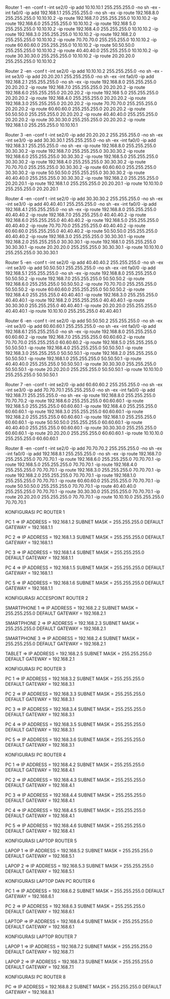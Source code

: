 Router 1
-en
-conf t
-int se2/0
-ip add 10.10.10.1 255.255.255.0
-no sh
-ex
-int fa0/0
-ip add 192.168.1.1 255.255.255.0
-no sh
-ex
-ip route 192.168.8.0 255.255.255.0 10.10.10.2
-ip route 192.168.7.0 255.255.255.0 10.10.10.2
-ip route 192.168.6.0 255.255.255.0 10.10.10.2
-ip route 192.168 5.0 255.255.255.0 10.10.10.2
-ip route 192.168.4.0 255.255.255.0 10.10.10.2
-ip route 192.168.3.0 255.255.255.0 10.10.10.2
-ip route 192.168.2.0 255.255.255.0 10.10.10.2
-ip route 70.70.70.0 255.255.255.0 10.10.10.2
-ip route 60.60.60.0 255.255.255.0 10.10.10.2
-ip route 50.50.50.0 255.255.255.0 10.10.10.2
-ip route 40.40.40.0 255.255.255.0 10.10.10.2
-ip route 30.30.30.0 255.255.255.0 10.10.10.2
-ip route 20.20.20.0 255.255.255.0 10.10.10.2

Router 2
-en
-conf t
-int se2/0
-ip add 10.10.10.2 255.255.255.0
-no sh
-ex
-int se3/0
-ip add 20.20.20.1 255.255.255.0
-no sh
-ex
-int fa0/0
-ip add 192.168.2.1 255.255.255.0
-no sh
-ex
-ip route 192.168.8.0 255.255.255.0 20.20.20.2
-ip route 192.168.7.0 255.255.255.0 20.20.20.2
-ip route 192.168.6.0 255.255.255.0 20.20.20.2
-ip route 192.168 5.0 255.255.255.0 20.20.20.2
-ip route 192.168.4.0 255.255.255.0 20.20.20.2
-ip route 192.168.3.0 255.255.255.0 20.20.20.2
-ip route 70.70.70.0 255.255.255.0 20.20.20.2
-ip route 60.60.60.0 255.255.255.0 20.20.20.2
-ip route 50.50.50.0 255.255.255.0 20.20.20.2
-ip route 40.40.40.0 255.255.255.0 20.20.20.2
-ip route 30.30.30.0 255.255.255.0 20.20.20.2
-ip route 192.168.1.0 255.255.255.0 10.10.10.1

Router 3
-en
-conf t
-int se2/0
-ip add 20.20.20.2 255.255.255.0
-no sh
-ex
-int se3/0
-ip add 30.30.30.1 255.255.255.0
-no sh
-ex
-int fa0/0
-ip add 192.168.3.1 255.255.255.0
-no sh
-ex
-ip route 192.168.8.0 255.255.255.0 30.30.30.2
-ip route 192.168.7.0 255.255.255.0 30.30.30.2
-ip route 192.168.6.0 255.255.255.0 30.30.30.2
-ip route 192.168.5.0 255.255.255.0 30.30.30.2
-ip route 192.168.4.0 255.255.255.0 30.30.30.2
-ip route 70.70.70.0 255.255.255.0 30.30.30.2
-ip route 60.60.60.0 255.255.255.0 30.30.30.2
-ip route 50.50.50.0 255.255.255.0 30.30.30.2
-ip route 40.40.40.0 255.255.255.0 30.30.30.2
-ip route 192.168.2.0 255.255.255.0 20.20.20.1
-ip route 192.168.1.0 255.255.255.0 20.20.20.1
-ip route 10.10.10.0 255.255.255.0 20.20.20.1

Router 4
-en
-conf t
-int se2/0
-ip add 30.30.30.2 255.255.255.0
-no sh
-ex
-int se3/0
-ip add 40.40.40.1 255.255.255.0
-no sh
-ex
-int fa0/0
-ip add 192.168.4.1 255.255.255.0
-no sh
-ex
-ip route 192.168.8.0 255.255.255.0 40.40.40.2
-ip route 192.168.7.0 255.255.255.0 40.40.40.2
-ip route 192.168.6.0 255.255.255.0 40.40.40.2
-ip route 192.168.5.0 255.255.255.0 40.40.40.2
-ip route 70.70.70.0 255.255.255.0 40.40.40.2
-ip route 60.60.60.0 255.255.255.0 40.40.40.2
-ip route 50.50.50.0 255.255.255.0 40.40.40.2
-ip route 192.168.3.0 255.255.255.0 30.30.30.1
-ip route 192.168.2.0 255.255.255.0 30.30.30.1
-ip route 192.168.1.0 255.255.255.0 30.30.30.1
-ip route 20.20.20.0 255.255.255.0 30.30.30.1
-ip route 10.10.10.0 255.255.255.0 30.30.30.1

Router 5
-en
-conf t
-int se2/0
-ip add 40.40.40.2 255.255.255.0
-no sh
-ex
-int se3/0
-ip add 50.50.50.1 255.255.255.0
-no sh
-ex
-int fa0/0
-ip add 192.168.5.1 255.255.255.0
-no sh
-ex
-ip route 192.168.8.0 255.255.255.0 50.50.50.2
-ip route 192.168.7.0 255.255.255.0 50.50.50.2
-ip route 192.168.6.0 255.255.255.0 50.50.50.2
-ip route 70.70.70.0 255.255.255.0 50.50.50.2
-ip route 60.60.60.0 255.255.255.0 50.50.50.2
-ip route 192.168.4.0 255.255.255.0 40.40.40.1
-ip route 192.168.3.0 255.255.255.0 40.40.40.1
-ip route 192.168.2.0 255.255.255.0 40.40.40.1
-ip route 30.30.30.0 255.255.255.0 40.40.40.1
-ip route 20.20.20.0 255.255.255.0 40.40.40.1
-ip route 10.10.10.0 255.255.255.0 40.40.40.1

Router 6
-en
-conf t
-int se2/0
-ip add 50.50.50.2 255.255.255.0
-no sh
-ex
-int se3/0 
-ip add 60.60.60.1 255.255.255.0
-no sh
-ex
-int fa0/0
-ip add 192.168.6.1 255.255.255.0
-no sh
-ex
-ip route 192.168.8.0 255.255.255.0 60.60.60.2
-ip route 192.168.7.0 255.255.255.0 60.60.60.2
-ip route 70.70.70.0 255.255.255.0 60.60.60.2
-ip route 192.168.5.0 255.255.255.0 50.50.50.1
-ip route 192.168.4.0 255.255.255.0 50.50.50.1
-ip route 192.168.3.0 255.255.255.0 50.50.50.1
-ip route 192.168.2.0 255.255.255.0 50.50.50.1
-ip route 192.168.1.0 255.255.255.0 50.50.50.1
-ip route 40.40.40.0 255.255.255.0 50.50.50.1
-ip route 30.30.30.0 255.255.255.0 50.50.50.1
-ip route 20.20.20.0 255.255.255.0 50.50.50.1
-ip route 10.10.10.0 255.255.255.0 50.50.50.1

Router 7
-en
-conf t
-int se2/0
-ip add 60.60.60.2 255.255.255.0
-no sh
-ex
-int se3/0
-ip add 70.70.70.1 255.255.255.0
-no sh
-ex
-int fa0/0
-ip add 192.168.7.1 255.255.255.0
-no sh
-ex
-ip route 192.168.8.0 255.255.255.0 70.70.70.2
-ip route 192.168.6.0 255.255.255.0 60.60.60.1
-ip route 192.168.5.0 255.255.255.0 60.60.60.1
-ip route 192.168.4.0 255.255.255.0 60.60.60.1
-ip route 192.168.3.0 255.255.255.0 60.60.60.1
-ip route 192.168.2.0 255.255.255.0 60.60.60.1
-ip route 192.168.1.0 255.255.255.0 60.60.60.1
-ip route 50.50.50.0 255.255.255.0 60.60.60.1
-ip route 40.40.40.0 255.255.255.0 60.60.60.1
-ip route 30.30.30.0 255.255.255.0 60.60.60.1
-ip route 20.20.20.0 255.255.255.0 60.60.60.1
-ip route 10.10.10.0 255.255.255.0 60.60.60.1

Router 8
-en
-conf t
-int se2/0
-ip add 70.70.70.2 255.255.255.0
-no sh
-ex
-int fa0/0
-ip add 192.168.8.1 255.255.255.0
-no sh
-ex
-ip route 192.168.7.0 255.255.255.0 70.70.70.1
-ip route 192.168.6.0 255.255.255.0 70.70.70.1
-ip route 192.168.5.0 255.255.255.0 70.70.70.1
-ip route 192.168.4.0 255.255.255.0 70.70.70.1
-ip route 192.168.3.0 255.255.255.0 70.70.70.1
-ip route 192.168.2.0 255.255.255.0 70.70.70.1
-ip route 192.168.1.0 255.255.255.0 70.70.70.1
-ip route 60.60.60.0 255.255.255.0 70.70.70.1
-ip route 50.50.50.0 255.255.255.0 70.70.70.1
-ip route 40.40.40.0 255.255.255.0 70.70.70.1
-ip route 30.30.30.0 255.255.255.0 70.70.70.1
-ip route 20.20.20.0 255.255.255.0 70.70.70.1
-ip route 10.10.10.0 255.255.255.0 70.70.70.1

KONFIGURASI PC ROUTER 1

PC 1 => IP ADDRESS = 192.168.1.2
        SUBNET MASK = 255.255.255.0
        DEFAULT GATEWAY = 192.168.1.1

PC 2 => IP ADDRESS = 192.168.1.3
        SUBNET MASK = 255.255.255.0
        DEFAULT GATEWAY = 192.168.1.1

PC 3 => IP ADDRESS = 192.168.1.4
        SUBNET MASK = 255.255.255.0
        DEFAULT GATEWAY = 192.168.1.1

PC 4 => IP ADDRESS = 192.168.1.5
        SUBNET MASK = 255.255.255.0
        DEFAULT GATEWAY = 192.168.1.1

PC 5 => IP ADDRESS = 192.168.1.6
        SUBNET MASK = 255.255.255.0
        DEFAULT GATEWAY = 192.168.1.1

KONFIGURASI ACCESPOINT ROUTER 2

SMARTPHONE 1 => IP ADDRESS = 192.168.2.2
                SUBNET MASK = 255.255.255.0
                DEFAULT GATEWAY = 192.168.2.1

SMARTPHONE 2 => IP ADDRESS = 192.168.2.3
                SUBNET MASK = 255.255.255.0
                DEFAULT GATEWAY = 192.168.2.1

SMARTPHONE 3 => IP ADDRESS = 192.168.2.4
                SUBNET MASK = 255.255.255.0
                DEFAULT GATEWAY = 192.168.2.1

TABLET =>       IP ADDRESS = 192.168.2.5
	        SUBNET MASK = 255.255.255.0
                DEFAULT GATEWAY = 192.168.2.1

KONFIGURASI PC ROUTER 3

PC 1 => IP ADDRESS = 192.168.3.2
        SUBNET MASK = 255.255.255.0
        DEFAULT GATEWAY = 192.168.3.1

PC 2 => IP ADDRESS = 192.168.3.3
        SUBNET MASK = 255.255.255.0
        DEFAULT GATEWAY = 192.168.3.1

PC 3 => IP ADDRESS = 192.168.3.4
        SUBNET MASK = 255.255.255.0
        DEFAULT GATEWAY = 192.168.3.1

PC 4 => IP ADDRESS = 192.168.3.5
        SUBNET MASK = 255.255.255.0
        DEFAULT GATEWAY = 192.168.3.1

PC 5 => IP ADDRESS = 192.168.3.6
        SUBNET MASK = 255.255.255.0
        DEFAULT GATEWAY = 192.168.3.1

KONFIGURASI PC ROUTER 4

PC 1 => IP ADDRESS = 192.168.4.2
        SUBNET MASK = 255.255.255.0
        DEFAULT GATEWAY = 192.168.4.1

PC 2 => IP ADDRESS = 192.168.4.3
        SUBNET MASK = 255.255.255.0
        DEFAULT GATEWAY = 192.168.4.1

PC 3 => IP ADDRESS = 192.168.4.4
        SUBNET MASK = 255.255.255.0
        DEFAULT GATEWAY = 192.168.4.1

PC 4 => IP ADDRESS = 192.168.4.5
        SUBNET MASK = 255.255.255.0
        DEFAULT GATEWAY = 192.168.4.1

PC 5 => IP ADDRESS = 192.168.4.6
        SUBNET MASK = 255.255.255.0
        DEFAULT GATEWAY = 192.168.4.1

KONFIGURASI LAPTOP ROUTER 5

LAPOP 1 => IP ADDRESS = 192.168.5.2
           SUBNET MASK = 255.255.255.0
           DEFAULT GATEWAY = 192.168.5.1

LAPOP 2 => IP ADDRESS = 192.168.5.3
           SUBNET MASK = 255.255.255.0
           DEFAULT GATEWAY = 192.168.5.1

KONFIGURASI LAPTOP DAN PC ROUTER 6

PC 1 =>   IP ADDRESS = 192.168.6.2
          SUBNET MASK = 255.255.255.0
          DEFAULT GATEWAY = 192.168.6.1

PC 2 =>   IP ADDRESS = 192.168.6.3
          SUBNET MASK = 255.255.255.0
          DEFAULT GATEWAY = 192.168.6.1

LAPTOP => IP ADDRESS = 192.168.6.4
          SUBNET MASK = 255.255.255.0
          DEFAULT GATEWAY = 192.168.6.1

KONFIGURASI LAPTOP ROUTER 7

LAPOP 1 => IP ADDRESS = 192.168.7.2
           SUBNET MASK = 255.255.255.0
           DEFAULT GATEWAY = 192.168.7.1

LAPOP 2 => IP ADDRESS = 192.168.7.3
           SUBNET MASK = 255.255.255.0
           DEFAULT GATEWAY = 192.168.7.1

KONFIGURASI PC ROUTER 8

PC => IP ADDRESS = 192.168.8.2
      SUBNET MASK = 255.255.255.0
      DEFAULT GATEWAY = 192.168.8.1
